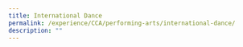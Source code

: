 ```yaml
---
title: International Dance
permalink: /experience/CCA/performing-arts/international-dance/
description: ""
---
```

